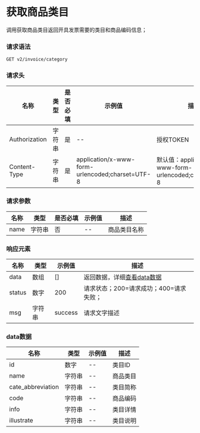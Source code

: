# 获取商品类目

调用获取商品类目返回开具发票需要的类目和商品编码信息；

### 请求语法

```
GET v2/invoice/category
```

### 请求头

| 名称 | 类型|是否必填 |示例值| 描述|
|---|---|---|---|---|
| Authorization | 字符串|是|--| 授权TOKEN |
| Content-Type | 字符串|是|application/x-www-form-urlencoded;charset=UTF-8| 默认值：application/x-www-form-urlencoded;charset=UTF-8 |

### 请求参数

| 名称 | 类型|是否必填 |示例值| 描述|
|---|---|---|---|---|
| name | 字符串|否|--| 商品类目名称 |

### 响应元素

| 名称 | 类型 |示例值| 描述|
|---|---|---|---| 
| data | 数组|[]| 返回数据，详细[查看data数据](#data) |
| status | 数字|200| 请求状态；200=请求成功；400=请求失败； |
| msg | 字符串|success| 请求文字描述 |

### <a id='data'>data数据</a>

| 名称 | 类型 |示例值| 描述|
|---|---|---|---| 
| id | 数字|--| 类目ID |
| name | 字符串|--| 商品类目 |
| cate_abbreviation | 字符串|--| 类目简称 |
| code | 字符串|--| 商品编码 |
| info | 字符串|--| 类目详情 |
| illustrate | 字符串|--| 类目说明|
